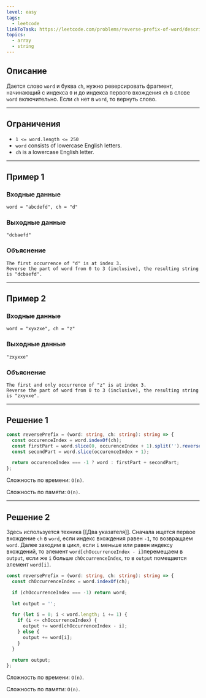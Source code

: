 ```yaml
---
level: easy
tags:
  - leetcode
linkToTask: https://leetcode.com/problems/reverse-prefix-of-word/description/
topics:
  - array
  - string
---
```

## Описание

Дается слово `word` и буква `ch`, нужно реверсировать фрагмент, начинающий с индекса `0` и до индекса первого вхождения `ch` в слове `word` включительно. Если `ch` нет в `word`, то вернуть слово.

---
## Ограничения

- `1 <= word.length <= 250`
- `word` consists of lowercase English letters.
- `ch` is a lowercase English letter.

---
## Пример 1

### Входные данные

```
word = "abcdefd", ch = "d"
```
### Выходные данные

```
"dcbaefd"
```
### Объяснение

```
The first occurrence of "d" is at index 3. 
Reverse the part of word from 0 to 3 (inclusive), the resulting string is "dcbaefd".
```

---
## Пример 2

### Входные данные

```
word = "xyxzxe", ch = "z"
```
### Выходные данные

```
"zxyxxe"
```
### Объяснение

```
The first and only occurrence of "z" is at index 3.
Reverse the part of word from 0 to 3 (inclusive), the resulting string is "zxyxxe".
```

---
## Решение 1

```typescript
const reversePrefix = (word: string, ch: string): string => {
  const occurenceIndex = word.indexOf(ch);
  const firstPart = word.slice(0, occurenceIndex + 1).split('').reverse().join('');
  const secondPart = word.slice(occurenceIndex + 1);

  return occurenceIndex === -1 ? word : firstPart + secondPart;
};
```

Сложность по времени: `O(n)`.

Сложность по памяти: `O(n)`.

---
## Решение 2

  Здесь используется техника [[Два указателя]]. Сначала ищется первое вхождение `ch` в `word`, если индекс вхождения равен `-1`, то возвращаем `word`. Далее заходим в цикл, если `i` меньше или равен индексу вхождений, то элемент `word[chOccurrenceIndex - i]`перемещаем в `output`, если же `i` больше `chOccurrenceIndex`, то в `output` помещается элемент `word[i]`.

```typescript
const reversePrefix = (word: string, ch: string): string => {
  const chOccurrenceIndex = word.indexOf(ch);

  if (chOccurrenceIndex === -1) return word;

  let output = '';

  for (let i = 0; i < word.length; i += 1) {
    if (i <= chOccurrenceIndex) {
      output += word[chOccurrenceIndex - i];
    } else {
      output += word[i];
    }
  }

  return output;
};
```

Сложность по времени: `O(n)`.

Сложность по памяти: `O(n)`.